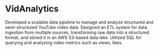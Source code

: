 # VidAnalytics
Developed a scalable data pipeline to manage and analyze structured and semi-structured YouTube video data. Designed an ETL system for data ingestion from multiple sources, transforming raw data into a structured format, and stored it in an AWS S3-based data lake. Utilized SQL for querying and analyzing video metrics such as views, likes.
